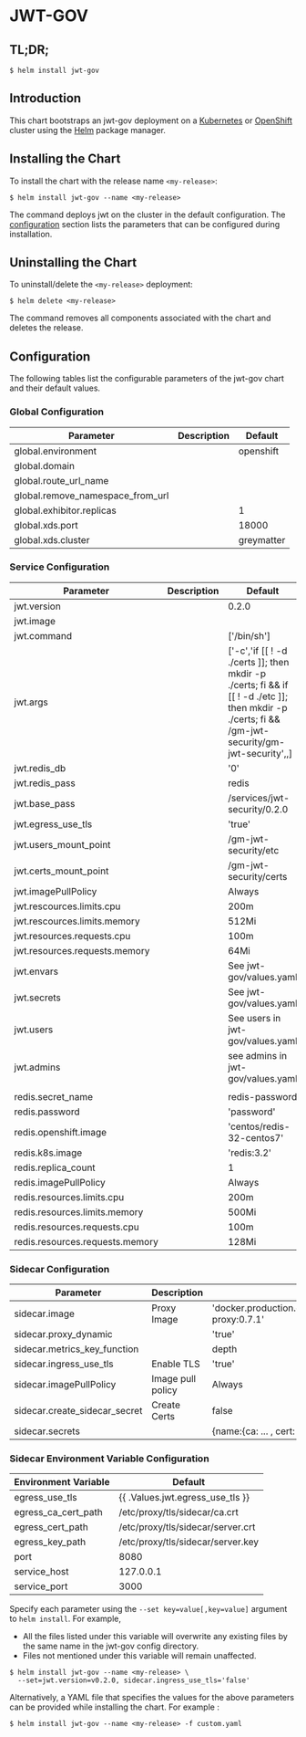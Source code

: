 # JWT-GOV

## TL;DR;

```console
$ helm install jwt-gov
```

## Introduction

This chart bootstraps an jwt-gov deployment on a [Kubernetes](http://kubernetes.io) or [OpenShift](https://www.openshift.com/) cluster using the [Helm](https://helm.sh) package manager.

## Installing the Chart

To install the chart with the release name `<my-release>`:

```console
$ helm install jwt-gov --name <my-release>
```

The command deploys jwt on the cluster in the default configuration. The [configuration](#configuration) section lists the parameters that can be configured during installation.

## Uninstalling the Chart

To uninstall/delete the `<my-release>` deployment:

```console
$ helm delete <my-release>
```

The command removes all components associated with the chart and deletes the release.

## Configuration

The following tables list the configurable parameters of the jwt-gov chart and their default values.

### Global Configuration

| Parameter                        | Description | Default    |
| -------------------------------- | ----------- | ---------- |
| global.environment               |             | openshift |
| global.domain                    |             |            |
| global.route_url_name            |             |            |
| global.remove_namespace_from_url |             |            |
| global.exhibitor.replicas        |             | 1          |
| global.xds.port                  |             | 18000      |
| global.xds.cluster               |             | greymatter |

### Service Configuration

| Parameter                       | Description | Default                                                                                                                                           |
| ------------------------------- | ----------- | ------------------------------------------------------------------------------------------------------------------------------------------------- |
| jwt.version                     |             | 0.2.0                                                                                                                                             |
| jwt.image                       |             |                                                                                                                                                   |
| jwt.command                     |             | ['/bin/sh']                                                                                                                                       |
| jwt.args                        |             | ['-c','if [[ ! -d ./certs ]]; then mkdir -p ./certs; fi && if [[ ! -d ./etc ]]; then mkdir -p ./certs; fi && /gm-jwt-security/gm-jwt-security',,] |
| jwt.redis_db                    |             | '0'                                                                                                                                               |
| jwt.redis_pass                  |             | redis                                                                                                                                             |
| jwt.base_pass                   |             | /services/jwt-security/0.2.0                                                                                                                      |
| jwt.egress_use_tls              |             | 'true'                                                                                                                                            |
| jwt.users_mount_point           |             | /gm-jwt-security/etc                                                                                                                              |
| jwt.certs_mount_point           |             | /gm-jwt-security/certs                                                                                                                            |
| jwt.imagePullPolicy             |             | Always                                                                                                                                            |
| jwt.rescources.limits.cpu       |             | 200m                                                                                                                                              |
| jwt.rescources.limits.memory    |             | 512Mi                                                                                                                                             |
| jwt.resources.requests.cpu      |             | 100m                                                                                                                                              |
| jwt.resources.requests.memory   |             | 64Mi                                                                                                                                              |
| jwt.envars                      |             | See jwt-gov/values.yaml                                                                                                                           |
| jwt.secrets                     |             | See jwt-gov/values.yaml                                                                                                                           |
| jwt.users                       |             | See users in jwt-gov/values.yaml                                                                                                                  |
| jwt.admins                      |             | see admins in jwt-gov/values.yaml                                                                                                                 |
|                                 |             |                                                                                                                                                   |
| redis.secret_name               |             | redis-password                                                                                                                                    |
| redis.password                  |             | 'password'                                                                                                                                        |
| redis.openshift.image           |             | 'centos/redis-32-centos7'                                                                                                                         |
| redis.k8s.image                 |             | 'redis:3.2'                                                                                                                                       |
| redis.replica_count             |             | 1                                                                                                                                                 |
| redis.imagePullPolicy           |             | Always                                                                                                                                            |
| redis.resources.limits.cpu      |             | 200m                                                                                                                                              |
| redis.resources.limits.memory   |             | 500Mi                                                                                                                                             |
| redis.resources.requests.cpu    |             | 100m                                                                                                                                              |
| redis.resources.requests.memory |             | 128Mi                                                                                                                                             |

### Sidecar Configuration

| Parameter                     | Description       | Default                                                        |
| ----------------------------- | ----------------- | -------------------------------------------------------------- |
| sidecar.image                 | Proxy Image       | 'docker.production.deciphernow.com/deciphernow/gm-proxy:0.7.1' |
| sidecar.proxy_dynamic         |                   | 'true'                                                         |
| sidecar.metrics_key_function  |                   | depth                                                          |
| sidecar.ingress_use_tls       | Enable TLS        | 'true'                                                         |
| sidecar.imagePullPolicy       | Image pull policy | Always                                                         |
| sidecar.create_sidecar_secret | Create Certs      | false                                                          |
| sidecar.secrets               |                   | {name:{ca: ... , cert: ... , key ...}}                         |

### Sidecar Environment Variable Configuration
| Environment Variable | Default                           |
| -------------------- | --------------------------------- |
| egress_use_tls       | {{ .Values.jwt.egress_use_tls }}  |
| egress_ca_cert_path  | /etc/proxy/tls/sidecar/ca.crt     |
| egress_cert_path     | /etc/proxy/tls/sidecar/server.crt |
| egress_key_path      | /etc/proxy/tls/sidecar/server.key |
| port                 | 8080                              |
| service_host         | 127.0.0.1                         |
| service_port         | 3000                              |


Specify each parameter using the `--set key=value[,key=value]` argument to `helm install`. For example,

- All the files listed under this variable will overwrite any existing files by the same name in the jwt-gov config directory.
- Files not mentioned under this variable will remain unaffected.

```console
$ helm install jwt-gov --name <my-release> \
  --set=jwt.version=v0.2.0, sidecar.ingress_use_tls='false'
```

Alternatively, a YAML file that specifies the values for the above parameters can be provided while installing the chart. For example :

```console
$ helm install jwt-gov --name <my-release> -f custom.yaml
```
